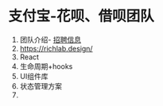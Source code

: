 # 支付宝-花呗、借呗团队
1. 团队介绍- [招聘信息](https://www.yuque.com/ishenli/vvduk4/ogdgg2#FQaKI)
2. https://richlab.design/
3. React
4. 生命周期+hooks
5. UI组件库
6. 状态管理方案
7. 